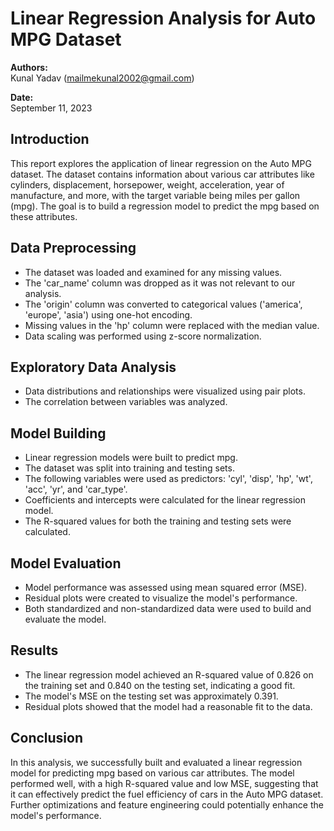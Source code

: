 # Linear Regression Analysis for Auto MPG Dataset

**Authors:**  
Kunal Yadav (mailmekunal2002@gmail.com)

**Date:**  
September 11, 2023

## Introduction

This report explores the application of linear regression on the Auto MPG dataset. The dataset contains information about various car attributes like cylinders, displacement, horsepower, weight, acceleration, year of manufacture, and more, with the target variable being miles per gallon (mpg). The goal is to build a regression model to predict the mpg based on these attributes.

## Data Preprocessing

- The dataset was loaded and examined for any missing values.
- The 'car_name' column was dropped as it was not relevant to our analysis.
- The 'origin' column was converted to categorical values ('america', 'europe', 'asia') using one-hot encoding.
- Missing values in the 'hp' column were replaced with the median value.
- Data scaling was performed using z-score normalization.

## Exploratory Data Analysis

- Data distributions and relationships were visualized using pair plots.
- The correlation between variables was analyzed.

## Model Building

- Linear regression models were built to predict mpg.
- The dataset was split into training and testing sets.
- The following variables were used as predictors: 'cyl', 'disp', 'hp', 'wt', 'acc', 'yr', and 'car_type'.
- Coefficients and intercepts were calculated for the linear regression model.
- The R-squared values for both the training and testing sets were calculated.

## Model Evaluation

- Model performance was assessed using mean squared error (MSE).
- Residual plots were created to visualize the model's performance.
- Both standardized and non-standardized data were used to build and evaluate the model.

## Results

- The linear regression model achieved an R-squared value of 0.826 on the training set and 0.840 on the testing set, indicating a good fit.
- The model's MSE on the testing set was approximately 0.391.
- Residual plots showed that the model had a reasonable fit to the data.

## Conclusion

In this analysis, we successfully built and evaluated a linear regression model for predicting mpg based on various car attributes. The model performed well, with a high R-squared value and low MSE, suggesting that it can effectively predict the fuel efficiency of cars in the Auto MPG dataset. Further optimizations and feature engineering could potentially enhance the model's performance.
